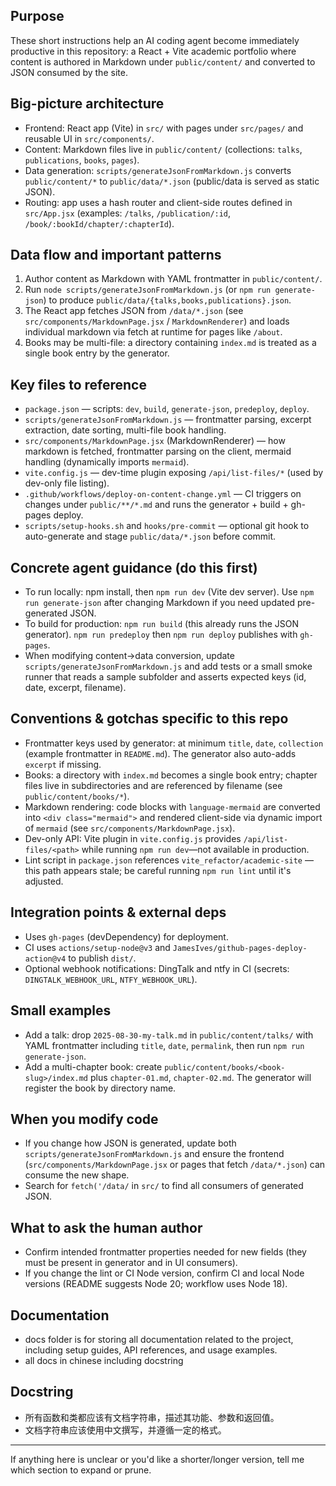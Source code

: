 ## Purpose

These short instructions help an AI coding agent become immediately productive in this repository: a React + Vite academic portfolio where content is authored in Markdown under `public/content/` and converted to JSON consumed by the site.

## Big-picture architecture
- Frontend: React app (Vite) in `src/` with pages under `src/pages/` and reusable UI in `src/components/`.
- Content: Markdown files live in `public/content/` (collections: `talks`, `publications`, `books`, `pages`).
- Data generation: `scripts/generateJsonFromMarkdown.js` converts `public/content/*` to `public/data/*.json` (public/data is served as static JSON).
- Routing: app uses a hash router and client-side routes defined in `src/App.jsx` (examples: `/talks`, `/publication/:id`, `/book/:bookId/chapter/:chapterId`).

## Data flow and important patterns
1. Author content as Markdown with YAML frontmatter in `public/content/`.
2. Run `node scripts/generateJsonFromMarkdown.js` (or `npm run generate-json`) to produce `public/data/{talks,books,publications}.json`.
3. The React app fetches JSON from `/data/*.json` (see `src/components/MarkdownPage.jsx` / `MarkdownRenderer`) and loads individual markdown via fetch at runtime for pages like `/about`.
4. Books may be multi-file: a directory containing `index.md` is treated as a single book entry by the generator.

## Key files to reference
- `package.json` — scripts: `dev`, `build`, `generate-json`, `predeploy`, `deploy`.
- `scripts/generateJsonFromMarkdown.js` — frontmatter parsing, excerpt extraction, date sorting, multi-file book handling.
- `src/components/MarkdownPage.jsx` (MarkdownRenderer) — how markdown is fetched, frontmatter parsing on the client, mermaid handling (dynamically imports `mermaid`).
- `vite.config.js` — dev-time plugin exposing `/api/list-files/*` (used by dev-only file listing).
- `.github/workflows/deploy-on-content-change.yml` — CI triggers on changes under `public/**/*.md` and runs the generator + build + gh-pages deploy.
- `scripts/setup-hooks.sh` and `hooks/pre-commit` — optional git hook to auto-generate and stage `public/data/*.json` before commit.

## Concrete agent guidance (do this first)
- To run locally: npm install, then `npm run dev` (Vite dev server). Use `npm run generate-json` after changing Markdown if you need updated pre-generated JSON.
- To build for production: `npm run build` (this already runs the JSON generator). `npm run predeploy` then `npm run deploy` publishes with `gh-pages`.
- When modifying content->data conversion, update `scripts/generateJsonFromMarkdown.js` and add tests or a small smoke runner that reads a sample subfolder and asserts expected keys (id, date, excerpt, filename).

## Conventions & gotchas specific to this repo
- Frontmatter keys used by generator: at minimum `title`, `date`, `collection` (example frontmatter in `README.md`). The generator also auto-adds `excerpt` if missing.
- Books: a directory with `index.md` becomes a single book entry; chapter files live in subdirectories and are referenced by filename (see `public/content/books/*`).
- Markdown rendering: code blocks with `language-mermaid` are converted into `<div class="mermaid">` and rendered client-side via dynamic import of `mermaid` (see `src/components/MarkdownPage.jsx`).
- Dev-only API: Vite plugin in `vite.config.js` provides `/api/list-files/<path>` while running `npm run dev`—not available in production.
- Lint script in `package.json` references `vite_refactor/academic-site` — this path appears stale; be careful running `npm run lint` until it's adjusted.

## Integration points & external deps
- Uses `gh-pages` (devDependency) for deployment.
- CI uses `actions/setup-node@v3` and `JamesIves/github-pages-deploy-action@v4` to publish `dist/`.
- Optional webhook notifications: DingTalk and ntfy in CI (secrets: `DINGTALK_WEBHOOK_URL`, `NTFY_WEBHOOK_URL`).

## Small examples
- Add a talk: drop `2025-08-30-my-talk.md` in `public/content/talks/` with YAML frontmatter including `title`, `date`, `permalink`, then run `npm run generate-json`.
- Add a multi-chapter book: create `public/content/books/<book-slug>/index.md` plus `chapter-01.md`, `chapter-02.md`. The generator will register the book by directory name.

## When you modify code
- If you change how JSON is generated, update both `scripts/generateJsonFromMarkdown.js` and ensure the frontend (`src/components/MarkdownPage.jsx` or pages that fetch `/data/*.json`) can consume the new shape.
- Search for `fetch('/data/` in `src/` to find all consumers of generated JSON.

## What to ask the human author
- Confirm intended frontmatter properties needed for new fields (they must be present in generator and in UI consumers).
- If you change the lint or CI Node version, confirm CI and local Node versions (README suggests Node 20; workflow uses Node 18).

## Documentation
- docs folder is for storing all documentation related to the project, including setup guides, API references, and usage examples.
- all docs in chinese including docstring

## Docstring
- 所有函数和类都应该有文档字符串，描述其功能、参数和返回值。
- 文档字符串应该使用中文撰写，并遵循一定的格式。

---
If anything here is unclear or you'd like a shorter/longer version, tell me which section to expand or prune.

